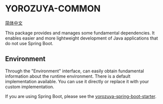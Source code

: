 # YOROZUYA-COMMON

[简体中文](./README_CN.md)

This package provides and manages some fundamental dependencies. It enables easier and more lightweight development of
Java applications that do not use Spring Boot.

## Environment

Through the "Environment" interface, can easily obtain fundamental information about the runtime environment. There is a
default implementation available. You can use it directly or replace it with your custom implementation.

If you are using Spring Boot, please see
the [yorozuya-spring-boot-starter](../yorozuya-spring-boot-starter/README.md).